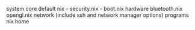 system
	core
		default nix
		- security.nix
		- boot.nix
	hardware
		bluetooth.nix
		opengl.nix
	network (include ssh and network manager options)
	programs
	nix
home 